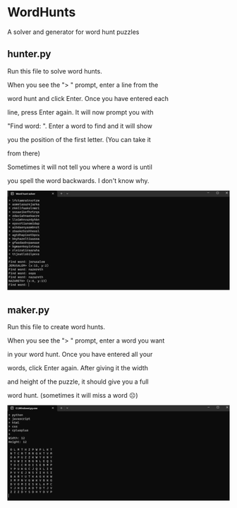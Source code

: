 # WordHunts

A solver and generator for word hunt puzzles

## hunter.py

Run this file to solve word hunts.

When you see the "> " prompt, enter a line from the

word hunt and click Enter. Once you have entered each

line, press Enter again. It will now prompt you with

"Find word: ". Enter a word to find and it will show

you the position of the first letter. (You can take it

from there)

Sometimes it will not tell you where a word is until

you spell the word backwards. I don't know why.

<img src="screenshots/ss1.png"/>

## maker.py

Run this file to create word hunts.

When you see the "> " prompt, enter a word you want

in your word hunt. Once you have entered all your 

words, click Enter again. After giving it the width

and height of the puzzle, it should give you a full

word hunt. (sometimes it will miss a word ☹️)

<img src="screenshots/ss2.png"/>
